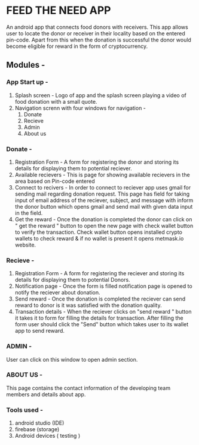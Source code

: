 # FEED THE NEED APP
An android app that connects food donors with receivers. This app allows user to locate the donor or receiver in their locality based on the entered pin-code. Apart from this when the donation is successful the donor would  become eligible for reward in the form of cryptocurrency. 
## Modules - 
### App Start up -
1. Splash screen - Logo of app and the splash screen playing a video of food donation with a small quote.
2. Navigation screnn with four windows for navigation - 
   1. Donate 
   2. Recieve 
   3. Admin 
   4. About us
### Donate - 
1. Registration Form - A form for registering the donor and storing its details for displaying them to potential reciever.
2. Available recievers - This is page for showing available recievers in the area based on Pin-code entered
3. Connect to recivers - In order to connect to reciever app uses gmail for sending mail regarding donation request. 
                         This page has field for taking input of email address of the reciever, subject, and message with inform the donor button which opens gmail and                              send mail with given data input in the field.
4. Get the reward - Once the donation is completed the donor can click on " get the reward " button to open the new page with check wallet button 
                    to verify the transaction. Check wallet button opens installed crypto wallets to check reward & if no wallet is present it opens metmask.io                             website.
      
### Recieve - 
1. Registration Form - A form for registering the reciever and storing its details for displaying them to potential Donors.
2. Notification page - Once the form is filled notification page is opened to notify the reciever about donation.
3. Send reward - Once the donation is completed the reciever can send reward to donor is it was satisfied with the donation quality. 
4. Transaction details - When the reciever clicks on "send reward " button it takes it to form for filling the details for transaction. After filling the form user should click the "Send" button which takes user to its wallet app to send reward.

### ADMIN - 
User can click on this window to open admin section.
 
### ABOUT US - 
This page contains the contact information of the developing team members and details about app.

### Tools used - 
1. android studio (IDE)
2. firebase (storage)
3. Android devices ( testing )
